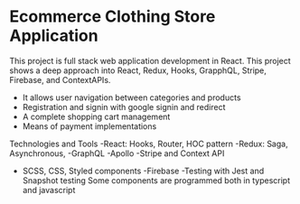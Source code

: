 # Ecommerce Clothing Store Application
This project is full stack web application development in React. This project shows a deep approach into React, Redux,
Hooks, GrapphQL, Stripe, Firebase, and ContextAPIs.

- It allows user navigation between categories and products
- Registration and signin with google signin and redirect
- A complete shopping cart management
- Means of payment implementations

Technologies and Tools
-React: Hooks, Router, HOC pattern
-Redux: Saga, Asynchronous, 
-GraphQL
-Apollo
-Stripe and Context API
- SCSS, CSS, Styled components
-Firebase
-Testing with Jest and Snapshot testing
Some components are programmed both in typescript and javascript
